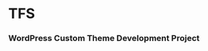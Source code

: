 <h1>TFS</h1> 
<h3>WordPress Custom Theme Development Project</h3>

<a href="https://tfsolutions.us/"></a>


